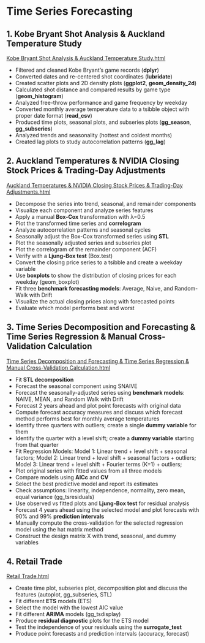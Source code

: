 # Time Series Forecasting
## 1. Kobe Bryant Shot Analysis & Auckland Temperature Study
[Kobe Bryant Shot Analysis & Auckland Temperature Study.html](https://isabella051.github.io/Time-Series-Forecasting/A1.html)

- Filtered and cleaned Kobe Bryant’s game records (**dplyr**)
- Converted dates and re-centered shot coordinates (**lubridate**)
- Created scatter plots and 2D density plots (**ggplot2**, **geom_density_2d**)
- Calculated shot distance and compared results by game type (**geom_histogram**)
- Analyzed free-throw performance and game frequency by weekday
- Converted monthly average temperature data to a tsibble object with proper date format (**read_csv**)
- Produced time plots, seasonal plots, and subseries plots (**gg_season**, **gg_subseries**)
- Analyzed trends and seasonality (hottest and coldest months)
- Created lag plots to study autocorrelation patterns (**gg_lag**)

## 2. Auckland Temperatures & NVIDIA Closing Stock Prices & Trading-Day Adjustments
[Auckland Temperatures & NVIDIA Closing Stock Prices & Trading-Day Adjustments.html](https://isabella051.github.io/Time-Series-Forecasting/A2.html)

- Decompose the series into trend, seasonal, and remainder components
- Visualize each component and analyze series features
- Apply a manual **Box-Cox** transformation with λ=0.5
- Plot the transformed time series and **correlogram**
- Analyze autocorrelation patterns and seasonal cycles
- Seasonally adjust the Box-Cox transformed series using **STL**
- Plot the seasonally adjusted series and subseries plot
- Plot the correlogram of the remainder component (ACF)
- Verify with a **Ljung-Box test** (Box.test)
- Convert the closing price series to a tsibble and create a weekday variable
- Use **boxplots** to show the distribution of closing prices for each weekday (geom_boxplot)
- Fit three **benchmark forecasting models**: Average, Naive, and Random-Walk with Drift
- Visualize the actual closing prices along with forecasted points
- Evaluate which model performs best and worst

## 3. Time Series Decomposition and Forecasting & Time Series Regression & Manual Cross-Validation Calculation
[Time Series Decomposition and Forecasting & Time Series Regression & Manual Cross-Validation Calculation.html](https://isabella051.github.io/Time-Series-Forecasting/A3.html)

- Fit **STL decomposition**
- Forecast the seasonal component using SNAIVE
- Forecast the seasonally-adjusted series using **benchmark models**: NAIVE, MEAN, and Random Walk with Drift
- Forecast 2 years ahead and plot point forecasts with original data
- Compute forecast accuracy measures and discuss which forecast method performs best for monthly average temperatures
- Identify three quarters with outliers; create a single **dummy variable** for them
- Identify the quarter with a level shift; create a **dummy variable** starting from that quarter
- Fit Regression Models:
  Model 1: Linear trend + level shift + seasonal factors;
  Model 2: Linear trend + level shift + seasonal factors + outliers;
  Model 3: Linear trend + level shift + Fourier terms (K=1) + outliers;
- Plot original series with fitted values from all three models
- Compare models using **AICc** and **CV**
- Select the best predictive model and report its estimates
- Check assumptions: linearity, independence, normality, zero mean, equal variance (gg_tsresiduals)
- Use observed vs fitted plots and **Ljung-Box test** for residual analysis
- Forecast 4 years ahead using the selected model and plot forecasts with 90% and 99% **prediction intervals**
- Manually compute the cross-validation for the selected regression model using the hat matrix method
- Construct the design matrix X with trend, seasonal, and dummy variables

## 4. Retail Trade
[Retail Trade.html](https://isabella051.github.io/Time-Series-Forecasting/RetailTrade.html)

- Create time plot, subseries plot, decomposition plot and discuss the features (autoplot, gg_subseries, STL)
- Fit different **ETS** models (ETS)
- Select the model with the lowest AIC value
- Fit different **ARIMA** models (gg_tsdisplay)
- Produce **residual diagnostic** plots for the ETS model
- Test the independence of your residuals using the **surrogate_test**
- Produce point forecasts and prediction intervals (accuracy, forecast)

